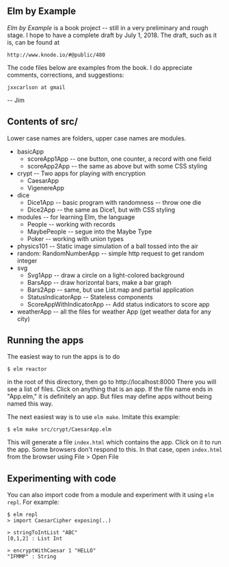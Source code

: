 ## Elm by Example

*Elm by Example* is a book project -- still in a very preliminary
and rough stage.  I hope to have a complete draft by July 1, 2018.
The draft, such as it is, can be found at

    http://www.knode.io/#@public/480

The code files below are examples from the book.
I do appreciate comments, corrections, and suggestions:

    jxxcarlson at gmail

-- Jim

## Contents of src/

Lower case names are folders, upper case names are modules.

* basicApp
    - scoreApp1App -- one button, one counter, a record with one field
    - scoreApp2App -- the same as above but with some CSS styling
* crypt -- Two apps for playing with encryption
    - CaesarApp
    - VigenereApp
* dice
    - Dice1App -- basic program with randomness -- throw one die
    - Dice2App -- the same as Dice1, but with CSS styling
* modules -- for learning Elm, the language 
    - People -- working with records
    - MaybePeople -- segue into the Maybe Type
    - Poker	-- working with union types
* physics101 -- Static image simulation of a ball tossed into the air
* random: RandomNumberApp  -- simple http request to get random integer
* svg
    - Svg1App  -- draw a circle on a light-colored background
    - BarsApp -- draw horizontal bars, make a bar graph
    - Bars2App  -- same, but use List.map and partial application
    - StatusIndicatorApp -- Stateless components
    - ScoreAppWithIndicatorApp  -- Add status indicators to score app
* weatherApp -- all the files for weather App (get weather data for any city)


## Running the apps

The easiest way to run the apps is to do

  `$ elm reactor`

in the root of this directory, then go to http://localhost:8000
There you will see a list of files.  Click on anything that
is an app.  If the file name ends in "App.elm," it is definitely
an app.  But files may define apps without being named this way.

The next easiest way is to use `elm make`. Imitate this example:

  `$ elm make src/crypt/CaesarApp.elm`

This will generate a file `index.html` which contains the app.
Click on it to run the app.  Some browsers don't respond to this.
In that case, open `index.html` from the browser using File > Open File

## Experimenting with code

You can also import code from a module and experiment with it using
`elm repl`.  For example:

   ```
   $ elm repl
   > import CaesarCipher exposing(..)

   > stringToIntList "ABC"
  [0,1,2] : List Int

   > encryptWithCaesar 1 "HELLO"
  "IFMMP" : String
   ```


